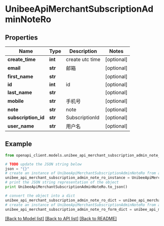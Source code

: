 # UnibeeApiMerchantSubscriptionAdminNoteRo


## Properties

Name | Type | Description | Notes
------------ | ------------- | ------------- | -------------
**create_time** | **int** | create utc time | [optional] 
**email** | **str** | 邮箱 | [optional] 
**first_name** | **str** |  | [optional] 
**id** | **int** | id | [optional] 
**last_name** | **str** |  | [optional] 
**mobile** | **str** | 手机号 | [optional] 
**note** | **str** | note | [optional] 
**subscription_id** | **str** | SubscriptionId | [optional] 
**user_name** | **str** | 用户名 | [optional] 

## Example

```python
from openapi_client.models.unibee_api_merchant_subscription_admin_note_ro import UnibeeApiMerchantSubscriptionAdminNoteRo

# TODO update the JSON string below
json = "{}"
# create an instance of UnibeeApiMerchantSubscriptionAdminNoteRo from a JSON string
unibee_api_merchant_subscription_admin_note_ro_instance = UnibeeApiMerchantSubscriptionAdminNoteRo.from_json(json)
# print the JSON string representation of the object
print UnibeeApiMerchantSubscriptionAdminNoteRo.to_json()

# convert the object into a dict
unibee_api_merchant_subscription_admin_note_ro_dict = unibee_api_merchant_subscription_admin_note_ro_instance.to_dict()
# create an instance of UnibeeApiMerchantSubscriptionAdminNoteRo from a dict
unibee_api_merchant_subscription_admin_note_ro_form_dict = unibee_api_merchant_subscription_admin_note_ro.from_dict(unibee_api_merchant_subscription_admin_note_ro_dict)
```
[[Back to Model list]](../README.md#documentation-for-models) [[Back to API list]](../README.md#documentation-for-api-endpoints) [[Back to README]](../README.md)


